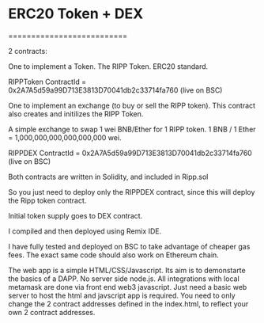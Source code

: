 # ERC20 Token + DEX
==========================

2 contracts:

One to implement a Token. The RIPP Token. ERC20 standard.

RIPPToken ContractId = 0x2A7A5d59a99D713E3813D70041db2c33714fa760  (live on BSC) 




One to implement an exchange (to buy or sell the RIPP token). This contract also creates and initilizes the RIPP Token. 

A simple exchange to swap 1 wei BNB/Ether for 1 RIPP token. 1 BNB / 1 Ether = 1,000,000,000,000,000,000 wei.

RIPPDEX ContractId = 0x2A7A5d59a99D713E3813D70041db2c33714fa760   (live on BSC)


Both contracts are written in Solidity, and included in Ripp.sol

So you just need to deploy only the RIPPDEX contract, since this will deploy the Ripp token contract. 

Initial token supply goes to DEX contract. 

I compiled and then deployed using Remix IDE. 

I have fully tested and deployed on BSC to take advantage of cheaper gas fees. The exact same code should also work on Ethereum chain. 


The web app is a simple HTML/CSS/Javascript. Its aim is to demonstarte the basics of a DAPP. No server side node.js. All integrations with local metamask are done via front end web3 javascript. Just need a basic web server to host the html and javscript app is required. You need to only change the 2 contract addresses defined in the index.html, to reflect your own 2 contract addresses.


